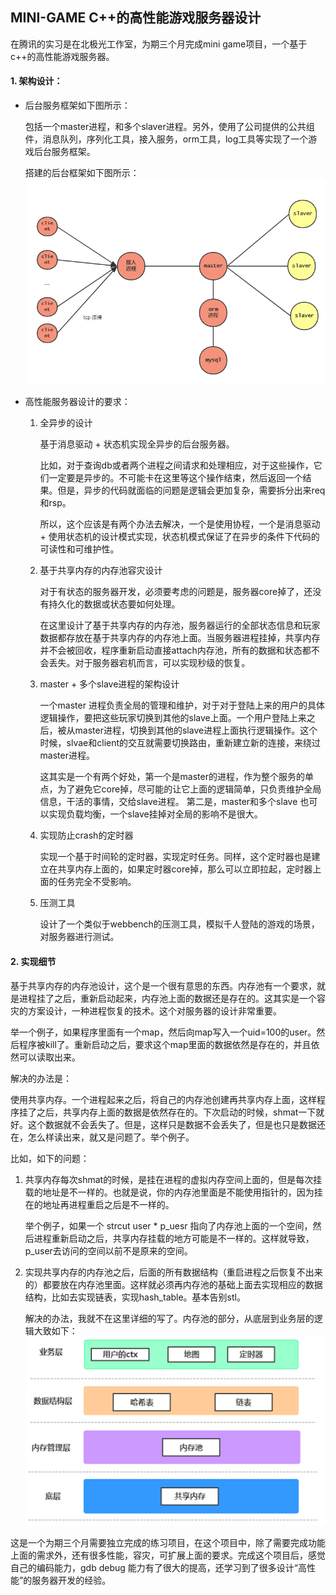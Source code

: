 ## MINI-GAME  C++的高性能游戏服务器设计

在腾讯的实习是在北极光工作室，为期三个月完成mini game项目，一个基于c++的高性能游戏服务器。

#### 1. 架构设计：

* 后台服务框架如下图所示：

    包括一个master进程，和多个slaver进程。另外，使用了公司提供的公共组件，消息队列，序列化工具，接入服务，orm工具，log工具等实现了一个游戏后台服务框架。

    搭建的后台框架如下图所示：
    ![拓扑结构](捕获.PNG)

* 高性能服务器设计的要求：

    1. 全异步的设计

        基于消息驱动 + 状态机实现全异步的后台服务器。

        比如，对于查询db或者两个进程之间请求和处理相应，对于这些操作，它们一定要是异步的。不可能卡在这里等这个操作结束，然后返回一个结果。但是，异步的代码就面临的问题是逻辑会更加复杂，需要拆分出来req和rsp。

        所以，这个应该是有两个办法去解决，一个是使用协程，一个是消息驱动 + 使用状态机的设计模式实现，状态机模式保证了在异步的条件下代码的可读性和可维护性。

    2. 基于共享内存的内存池容灾设计

        对于有状态的服务器开发，必须要考虑的问题是，服务器core掉了，还没有持久化的数据或状态要如何处理。

        在这里设计了基于共享内存的内存池，服务器运行的全部状态信息和玩家数据都存放在基于共享内存的内存池上面。当服务器进程挂掉，共享内存并不会被回收，程序重新启动直接attach内存池，所有的数据和状态都不会丢失。对于服务器宕机而言，可以实现秒级的恢复。

    3. master + 多个slave进程的架构设计

        一个master 进程负责全局的管理和维护，对于对于登陆上来的用户的具体逻辑操作，要把这些玩家切换到其他的slave上面。一个用户登陆上来之后，被从master进程，切换到其他的slave进程上面执行逻辑操作。这个时候，slvae和client的交互就需要切换路由，重新建立新的连接，来绕过master进程。

        这其实是一个有两个好处，第一个是master的进程，作为整个服务的单点，为了避免它core掉，尽可能的让它上面的逻辑简单，只负责维护全局信息，干活的事情，交给slave进程。
        第二是，master和多个slave 也可以实现负载均衡，一个slave挂掉对全局的影响不是很大。

    4. 实现防止crash的定时器

        实现一个基于时间轮的定时器，实现定时任务。同样，这个定时器也是建立在共享内存上面的，如果定时器core掉，那么可以立即拉起，定时器上面的任务完全不受影响。

    5. 压测工具

        设计了一个类似于webbench的压测工具，模拟千人登陆的游戏的场景，对服务器进行测试。


#### 2. 实现细节
基于共享内存的内存池设计，这个是一个很有意思的东西。内存池有一个要求，就是进程挂了之后，重新启动起来，内存池上面的数据还是存在的。这其实是一个容灾的方案设计，一种进程恢复的技术。这个对服务器的设计非常重要。

举一个例子，如果程序里面有一个map，然后向map写入一个uid=100的user。然后程序被kill了。重新启动之后，要求这个map里面的数据依然是存在的，并且依然可以读取出来。

解决的办法是：

使用共享内存。一个进程起来之后，将自己的内存池创建再共享内存上面，这样程序挂了之后，共享内存上面的数据是依然存在的。下次启动的时候，shmat一下就好。这个数据就不会丢失了。但是，这样只是数据不会丢失了，但是也只是数据还在，怎么样读出来，就又是问题了。举个例子。

比如，如下的问题：

1. 共享内存每次shmat的时候，是挂在进程的虚拟内存空间上面的，但是每次挂载的地址是不一样的。也就是说，你的内存池里面是不能使用指针的，因为挂在的地址再进程重启之后是不一样的。

    举个例子，如果一个 strcut user * p_uesr 指向了内存池上面的一个空间，然后进程重新启动之后，共享内存挂载的地方可能是不一样的。这样就导致，p_user去访问的空间以前不是原来的空间。

2. 实现共享内存的内存池之后，后面的所有数据结构（重启进程之后恢复不出来的）都要放在内存池里面。这样就必须再内存池的基础上面去实现相应的数据结构，比如去实现链表，实现hash_table。基本告别stl。


    解决的办法，我就不在这里详细的写了。内存池的部分，从底层到业务层的逻辑大致如下：
    ![捕获2.PNG](捕获2.PNG)


这是一个为期三个月需要独立完成的练习项目，在这个项目中，除了需要完成功能上面的需求外，还有很多性能，容灾，可扩展上面的要求。完成这个项目后，感觉自己的编码能力，gdb debug 能力有了很大的提高，还学习到了很多设计“高性能”的服务器开发的经验。